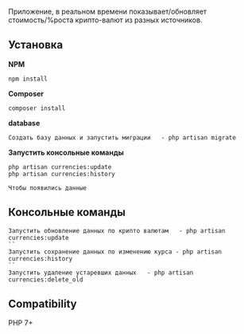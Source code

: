 <p>Приложение, в реальном времени показывает/обновляет стоимость/%роста крипто-валют из разных источников.</p>

## Установка

**NPM**

```
npm install 
```
**Composer**

```
composer install 
```

**database**

```
Создать базу данных и запустить миграции   - php artisan migrate  
```
**Запустить консольные команды**

```
php artisan currencies:update  
php artisan currencies:history 

Чтобы появились данные
```

## Консольные команды

```
Запустить обновление данных по крипто валютам   - php artisan currencies:update  
``
Запустить сохранение данных по изменению курса - php artisan currencies:history  
``
Запустить удаление устаревших данных   - php artisan currencies:delete_old  
```

## Compatibility
PHP 7+


